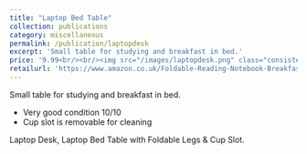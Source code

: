 ```yaml
---
title: "Laptop Bed Table"
collection: publications
category: miscellaneous
permalink: /publication/laptopdesk
excerpt: 'Small table for studying and breakfast in bed.'
price: '9.99<br/><br/><img src="/images/laptopdesk.png" class="consistent-image">'
retailurl: 'https://www.amazon.co.uk/Foldable-Reading-Notebook-Breakfast-Terrace/dp/B0B1MHHV82?th=1'
---
```

Small table for studying and breakfast in bed.

* Very good condition 10/10
* Cup slot is removable for cleaning

Laptop Desk, Laptop Bed Table with Foldable Legs & Cup Slot.

